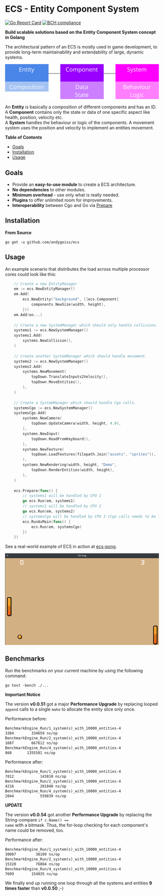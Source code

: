 # ECS - Entity Component System

[![Go Report Card](https://goreportcard.com/badge/github.com/andygeiss/ecs)](https://goreportcard.com/report/github.com/andygeiss/ecs)
[![BCH compliance](https://bettercodehub.com/edge/badge/andygeiss/ecs?branch=master)](https://bettercodehub.com/)

**Build scalable solutions based on the Entity Component System concept in Golang**

The architectural pattern of an ECS is mostly used in game development,
to provide long-term maintainability and extendability of large, dynamic systems.

[![Overview](ecs.svg)](ecs.svg)

An **Entity** is basically a composition of different components and has an ID.  
A **Component** contains only the state or data of one specific aspect like health, position, velocity etc.  
A **System** handles the behaviour or logic of the components. A movement system uses the position and velocity to implement an entities movement. 

**Table of Contents**

- [Goals](README.md#goals)
- [Installation](README.md#installation)
- [Usage](README.md#usage)

## Goals

- Provide an **easy-to-use module** to create a ECS architecture.
- **No dependencies** to other modules.
- **Minimum overhead** - use only what is really needed.
- **Plugins** to offer unlimited room for improvements.
- **Interoperability** between Cgo and Go via [Prepare]() 

## Installation

**From Source**

    go get -u github.com/andygeiss/ecs

## Usage

An example scenario that distributes the load across multiple processor cores could look like this:

```go
    // Create a new EntityManager
    em := ecs.NewEntityManager()
    em.Add(
        ecs.NewEntity("background", []ecs.Component{
            components.NewSize(width, height),
        }))
    em.Add(en...)
    
    // Create a new SystemManager which should only handle collisions.
    systems1 := ecs.NewSystemManager()
    systems1.Add(
        systems.NewCollision(),
    )
    
    // Create another SystemManager which should handle movement.
    systems2 := ecs.NewSystemManager()
    systems2.Add(
        systems.NewMovement(
            topDown.TranslateInputs2Velocity(),
            topDown.MoveEntities(),
        ),
    )
    
    // Create a SystemManager which should handle Cgo calls.
    systemsCgo := ecs.NewSystemManager()
    systemsCgo.Add(
        systems.NewCamera(
            topDown.UpdateCamera(width, height, 4.0),
        ),
        systems.NewInput(
            topDown.ReadFromKeyboard(),
        ),
        systems.NewTexture(
            topDown.LoadTextures(filepath.Join("assets", "sprites")),
        ),
        systems.NewRendering(width, height, "Demo",
            topDown.RenderEntities(width, height),
        ),
    )
    
    ecs.Prepare(func() {
        // systems1 will be handled by CPU 1
        go ecs.Run(em, systems1)
        // systems1 will be handled by CPU 2
        go ecs.Run(em, systems2)
        // systemsCgo will be handled by CPU 3 (Cgo calls needs to be locked).
        ecs.RunAsMain(func() {
            ecs.Run(em, systemsCgo)
        })
    })
```


See a real-world example of ECS in action at [ecs-pong](https://github.com/andygeiss/ecs-pong).

![ecs-pong](https://github.com/andygeiss/ecs-pong/blob/master/assets/pong.png)

## Benchmarks

Run the benchmarks on your current machine by using the following command:

    go test -bench ./...

**Important Notice**

The version **v0.0.51** got a major **Performance Upgrade** by replacing looped <code>append</code> calls to a single <code>make</code> to allocate the entity slice only once.

Performance before:
    
    BenchmarkEngine_Run/1_system(s)_with_10000_entities-4       	    3384	    334659 ns/op
    BenchmarkEngine_Run/2_system(s)_with_10000_entities-4       	    1687	    667612 ns/op
    BenchmarkEngine_Run/4_system(s)_with_10000_entities-4       	     868	   1355581 ns/op   
    
Performance after:

    BenchmarkEngine_Run/1_system(s)_with_10000_entities-4               7812            143810 ns/op
    BenchmarkEngine_Run/2_system(s)_with_10000_entities-4               4216            281840 ns/op
    BenchmarkEngine_Run/4_system(s)_with_10000_entities-4               2044            559839 ns/op

**UPDATE**

The version **v0.0.54** got another **Performance Upgrade** by replacing the String-compare <code>if c.Name() == name</code> with a bitmask.
Thus, the for-loop checking for each component's name could be removed, too.

Performance after:

    BenchmarkEngine_Run/1_system(s)_with_10000_entities-4          	   30087	     38109 ns/op
    BenchmarkEngine_Run/2_system(s)_with_10000_entities-4          	   15320	     76884 ns/op
    BenchmarkEngine_Run/4_system(s)_with_10000_entities-4          	    7609	    154035 ns/op

We finally end up running one loop through all the systems and entities **9 times faster** than **v0.0.50** ;-)

